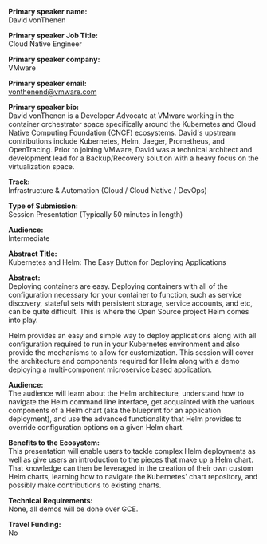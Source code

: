 **Primary speaker name:**  
David vonThenen

**Primary speaker Job Title:**  
Cloud Native Engineer

**Primary speaker company:**  
VMware

**Primary speaker email:**  
vonthenend@vmware.com

**Primary speaker bio:**  
David vonThenen is a Developer Advocate at VMware working in the container orchestrator space specifically around the Kubernetes and Cloud Native Computing Foundation (CNCF) ecosystems. David's upstream contributions include Kubernetes, Helm, Jaeger, Prometheus, and OpenTracing. Prior to joining VMware, David was a technical architect and development lead for a Backup/Recovery solution with a heavy focus on the virtualization space.

**Track:**  
Infrastructure & Automation (Cloud / Cloud Native / DevOps)

**Type of Submission:**  
Session Presentation (Typically 50 minutes in length)

**Audience:**  
Intermediate

**Abstract Title:**  
Kubernetes and Helm: The Easy Button for Deploying Applications

**Abstract:**  
Deploying containers are easy. Deploying containers with all of the configuration necessary for your container to function, such as service discovery, stateful sets with persistent storage, service accounts, and etc, can be quite difficult. This is where the Open Source project Helm comes into play.

Helm provides an easy and simple way to deploy applications along with all configuration required to run in your Kubernetes environment and also provide the mechanisms to allow for customization. This session will cover the architecture and components required for Helm along with a demo deploying a multi-component microservice based application.

**Audience:**  
The audience will learn about the Helm architecture, understand how to navigate the Helm command line interface, get acquainted with the various components of a Helm chart (aka the blueprint for an application deployment), and use the advanced functionality that Helm provides to override configuration options on a given Helm chart.

**Benefits to the Ecosystem:**  
This presentation will enable users to tackle complex Helm deployments as well as give users an introduction to the pieces that make up a Helm chart. That knowledge can then be leveraged in the creation of their own custom Helm charts, learning how to navigate the Kubernetes' chart repository, and possibly make contributions to existing charts.

**Technical Requirements:**  
None, all demos will be done over GCE.

**Travel Funding:**  
No
